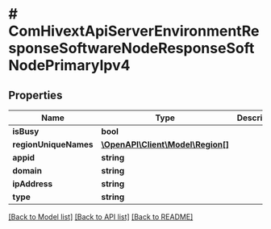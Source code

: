 # # ComHivextApiServerEnvironmentResponseSoftwareNodeResponseSoftNodePrimaryIpv4

## Properties

Name | Type | Description | Notes
------------ | ------------- | ------------- | -------------
**isBusy** | **bool** |  | [optional]
**regionUniqueNames** | [**\OpenAPI\Client\Model\Region[]**](Region.md) |  | [optional]
**appid** | **string** |  | [optional]
**domain** | **string** |  | [optional]
**ipAddress** | **string** |  | [optional]
**type** | **string** |  | [optional]

[[Back to Model list]](../../README.md#models) [[Back to API list]](../../README.md#endpoints) [[Back to README]](../../README.md)
